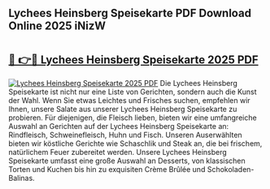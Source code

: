 ## Lychees Heinsberg Speisekarte PDF Download Online 2025 iNizW

# <h2><a href="http://gcb3n0t.nevu.top/?p=Lychees+Heinsberg+Speisekarte">🔗 👉🔴 Lychees Heinsberg Speisekarte 2025 PDF</a></h2>

[![Lychees Heinsberg Speisekarte 2025 PDF](https://i.imgur.com/dBaPXMq.png)](http://gcb3n0t.nevu.top/?p=Lychees+Heinsberg+Speisekarte)
Die Lychees Heinsberg Speisekarte ist nicht nur eine Liste von Gerichten, sondern auch die Kunst der Wahl. Wenn Sie etwas Leichtes und Frisches suchen, empfehlen wir Ihnen, unsere Salate aus unserer Lychees Heinsberg Speisekarte zu probieren. Für diejenigen, die Fleisch lieben, bieten wir eine umfangreiche Auswahl an Gerichten auf der Lychees Heinsberg Speisekarte an: Rindfleisch, Schweinefleisch, Huhn und Fisch. Unseren Auserwählten bieten wir köstliche Gerichte wie Schaschlik und Steak an, die bei frischem, natürlichem Feuer zubereitet werden. Unsere Lychees Heinsberg Speisekarte umfasst eine große Auswahl an Desserts, von klassischen Torten und Kuchen bis hin zu exquisiten Crème Brûlée und Schokoladen-Balinas.
